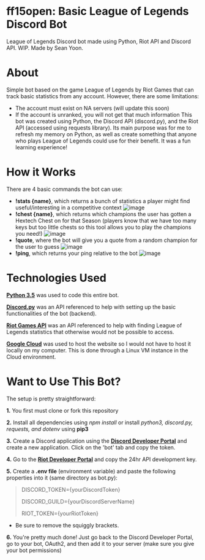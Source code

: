 # ff15open: Basic League of Legends Discord Bot 
League of Legends Discord bot made using Python, Riot API and Discord API. WIP. Made by Sean Yoon.

# About
Simple bot based on the game League of Legends by Riot Games that can track basic statistics from any account. However, there are some limitations:
- The account must exist on NA servers (will update this soon)
- If the account is unranked, you will not get that much information
This bot was created using Python, the Discord API (discord.py), and the Riot API (accessed using requests library). Its main purpose was for me to refresh my memory on Python, as well as create something that anyone who plays League of Legends could use for their benefit. It was a fun learning experience!

# How it Works
There are 4 basic commands the bot can use:
- **!stats {name}**, which returns a bunch of statistics a player might find useful/interesting in a competitive context
![image](https://user-images.githubusercontent.com/92048016/167331357-73bbf095-67c9-4aad-a6f0-3710a283f5a0.png)
- **!chest {name}**, which returns which champions the user has gotten a Hextech Chest on for that Season (players know that we have too many keys but too little chests so this tool allows you to play the champions you need!)
![image](https://user-images.githubusercontent.com/92048016/167331519-4dda6b2c-681d-4c1f-88f1-2ef0a7729248.png)
- **!quote**, where the bot will give you a quote from a random champion for the user to guess
![image](https://user-images.githubusercontent.com/92048016/167333393-a2018fbb-bcbf-4a12-8043-fc91f5e90217.png)
- **!ping**, which returns your ping relative to the bot
![image](https://user-images.githubusercontent.com/92048016/167333407-4bd802f9-278d-4c16-806e-af13c6eb82ea.png)

# Technologies Used
[**Python 3.5**](https://www.python.org/downloads/release/python-350/) was used to code this entire bot.

[**Discord.py**](https://discordpy.readthedocs.io/en/stable/) was an API referenced to help with setting up the basic functionalities of the bot (backend).

[**Riot Games API**](https://developer.riotgames.com/) was an API referenced to help with finding League of Legends statistics that otherwise would not be possible to access.

[**Google Cloud**](https://cloud.google.com/) was used to host the website so I would not have to host it locally on my computer. This is done through a Linux VM instance in the Cloud environment.

# Want to Use This Bot?

The setup is pretty straightforward:

**1.** You first must clone or fork this repository

**2.** Install all dependencies using *npm install* or install *python3, discord.py, requests, and dotenv* using **pip3**

**3.** Create a Discord application using the [**Discord Developer Portal**](https://discord.com/developers/docs/intro) and create a new application. Click on the 
'bot' tab and copy the token.

**4.** Go to the [**Riot Developer Portal**](https://developer.riotgames.com/) and copy the 24hr API development key.

**5.** Create a **.env file** (environment variable) and paste the following properties into it (same directory as bot.py):

> DISCORD_TOKEN={yourDiscordToken}
> 
> DISCORD_GUILD={yourDiscordServerName}
> 
> RIOT_TOKEN={yourRiotToken}

  - Be sure to remove the squiggly brackets.
 
**6.** You're pretty much done! Just go back to the Discord Developer Portal, go to your bot, OAuth2, and then add it to your server (make sure you give your bot permissions)

